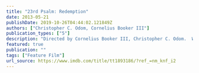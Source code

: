 ```yaml
---
title: "23rd Psalm: Redemption"
date: 2013-05-21
publishDate: 2019-10-26T04:44:02.121849Z
authors: ["Christopher C. Odom, Cornelius Booker III"]
publication_types: ["5"]
description: "Directed by Cornelius Booker III, Christopher C. Odom.  With Tatyana Ali, Clifton Powell, Leslie Mills, Leslie A. Jones. When a minister and his family are held hostage in his own home by an escaped convict, he must rely upon his faith to deliver his family from harm's way."
featured: true
publication: ""
tags: ["Feature Film"]
url_source: https://www.imdb.com/title/tt1893186/?ref_=nm_knf_i2
---
```

